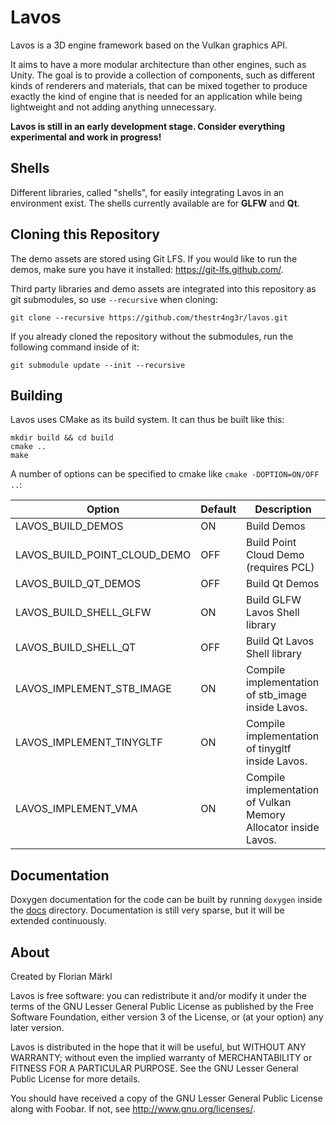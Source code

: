 # Lavos

Lavos is a 3D engine framework based on the Vulkan graphics API.

It aims to have a more modular architecture than other engines, such as Unity.
The goal is to provide a collection of components, such as different kinds of renderers and materials,
that can be mixed together to produce exactly the kind of engine that is needed for an application
while being lightweight and not adding anything unnecessary.

**Lavos is still in an early development stage. Consider everything experimental and work in progress!**

## Shells

Different libraries, called "shells", for easily integrating Lavos in an environment exist.
The shells currently available are for **GLFW** and **Qt**.

## Cloning this Repository

The demo assets are stored using Git LFS.
If you would like to run the demos, make sure you have it installed: https://git-lfs.github.com/.

Third party libraries and demo assets are integrated into this repository
as git submodules, so use `--recursive` when cloning:

```
git clone --recursive https://github.com/thestr4ng3r/lavos.git
```

If you already cloned the repository without the submodules,
run the following command inside of it:

```
git submodule update --init --recursive
```


## Building

Lavos uses CMake as its build system. It can thus be built like this:

```
mkdir build && cd build
cmake ..
make
```

A number of options can be specified to cmake like `cmake -DOPTION=ON/OFF ..`:

| Option                       | Default | Description |
| ---------------------------- | ------- | ----------- |
| LAVOS_BUILD_DEMOS            | ON      | Build Demos |
| LAVOS_BUILD_POINT_CLOUD_DEMO | OFF     | Build Point Cloud Demo (requires PCL) |
| LAVOS_BUILD_QT_DEMOS         | OFF     | Build Qt Demos |
| LAVOS_BUILD_SHELL_GLFW       | ON      | Build GLFW Lavos Shell library |
| LAVOS_BUILD_SHELL_QT         | OFF     | Build Qt Lavos Shell library |
| LAVOS_IMPLEMENT_STB_IMAGE    | ON      | Compile implementation of stb_image inside Lavos. |
| LAVOS_IMPLEMENT_TINYGLTF     | ON      | Compile implementation of tinygltf inside Lavos. |
| LAVOS_IMPLEMENT_VMA          | ON      | Compile implementation of Vulkan Memory Allocator inside Lavos. |

## Documentation

Doxygen documentation for the code can be built by running
`doxygen` inside the [docs](docs) directory.
Documentation is still very sparse, but it will be extended continuously.

## About

Created by Florian Märkl

Lavos is free software: you can redistribute it and/or modify
it under the terms of the GNU Lesser General Public License as published by
the Free Software Foundation, either version 3 of the License, or
(at your option) any later version.

Lavos is distributed in the hope that it will be useful,
but WITHOUT ANY WARRANTY; without even the implied warranty of
MERCHANTABILITY or FITNESS FOR A PARTICULAR PURPOSE.  See the
GNU Lesser General Public License for more details.

You should have received a copy of the GNU Lesser General Public License
along with Foobar.  If not, see <http://www.gnu.org/licenses/>.
